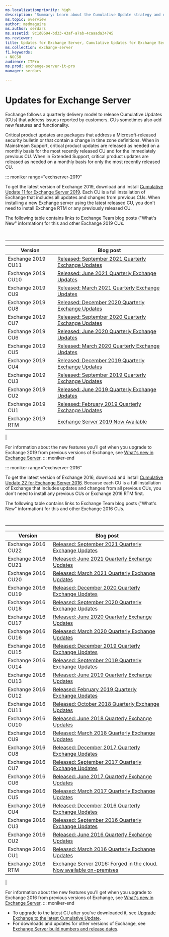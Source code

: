 ```yaml
---
ms.localizationpriority: high
description: 'Summary: Learn about the Cumulative Update strategy and delivery schedule in Exchange Server.'
ms.topic: overview
author: msdmaguire
ms.author: serdars
ms.assetid: 9c1d8694-bd33-43af-a7ab-4caaada34745
ms.reviewer: 
title: Updates for Exchange Server, Cumulative Updates for Exchange Server, Exchange Server 2016 CU, Cumulative Update Exchange 2016
ms.collection: exchange-server
f1.keywords:
- NOCSH
audience: ITPro
ms.prod: exchange-server-it-pro
manager: serdars

---
```


# Updates for Exchange Server

Exchange follows a quarterly delivery model to release Cumulative Updates (CUs) that address issues reported by customers. CUs sometimes also add new features and functionality.

Critical product updates are packages that address a Microsoft-released security bulletin or that contain a change in time zone definitions. When in Mainstream Support, critical product updates are released as needed on a monthly basis for the most recently released CU and for the immediately previous CU. When in Extended Support, critical product updates are released as needed on a monthly basis for only the most recently released CU.

::: moniker range="exchserver-2019"

To get the latest version of Exchange 2019, download and install [Cumulative Update 11 for Exchange Server 2019](https://support.microsoft.com/en-gb/topic/cumulative-update-11-for-exchange-server-2019-kb5005334-93fc6a41-faa4-424e-9dcb-27081360872b). Each CU is a full installation of Exchange that includes all updates and changes from previous CUs. When installing a new Exchange server using the latest released CU, you don't need to install Exchange RTM or any previously released CU.

The following table contains links to Exchange Team blog posts ("What's New" information) for this and other Exchange 2019 CUs.

<br>

****

|Version|Blog post|
|---|---|
|Exchange 2019 CU11|[Released: September 2021 Quarterly Exchange Updates](https://techcommunity.microsoft.com/t5/exchange-team-blog/released-september-2021-quarterly-exchange-updates/ba-p/2779883)|
|Exchange 2019 CU10|[Released: June 2021 Quarterly Exchange Updates](https://techcommunity.microsoft.com/t5/exchange-team-blog/released-june-2021-quarterly-exchange-updates/ba-p/2459826)|
|Exchange 2019 CU9|[Released: March 2021 Quarterly Exchange Updates](https://techcommunity.microsoft.com/t5/exchange-team-blog/released-march-2021-quarterly-exchange-updates/ba-p/2205283)|
|Exchange 2019 CU8|[Released: December 2020 Quarterly Exchange Updates](https://techcommunity.microsoft.com/t5/exchange-team-blog/released-december-2020-quarterly-exchange-updates/ba-p/1976527)|
|Exchange 2019 CU7|[Released: September 2020 Quarterly Exchange Updates](https://techcommunity.microsoft.com/t5/exchange-team-blog/released-september-2020-quarterly-exchange-updates/ba-p/1649072)|
|Exchange 2019 CU6|[Released: June 2020 Quarterly Exchange Updates](https://techcommunity.microsoft.com/t5/exchange-team-blog/released-june-2020-quarterly-exchange-updates/ba-p/1458993)|
|Exchange 2019 CU5|[Released: March 2020 Quarterly Exchange Updates](https://techcommunity.microsoft.com/t5/Exchange-Team-Blog/Released-March-2020-Quarterly-Exchange-Updates/ba-p/1231563)|
|Exchange 2019 CU4|[Released: December 2019 Quarterly Exchange Updates](https://techcommunity.microsoft.com/t5/Exchange-Team-Blog/Released-December-2019-Quarterly-Exchange-Updates/ba-p/1068848)|
|Exchange 2019 CU3|[Released: September 2019 Quarterly Exchange Updates](https://techcommunity.microsoft.com/t5/Exchange-Team-Blog/Released-September-2019-Quarterly-Exchange-Updates/ba-p/853699)|
|Exchange 2019 CU2|[Released: June 2019 Quarterly Exchange Updates](https://techcommunity.microsoft.com/t5/Exchange-Team-Blog/Released-June-2019-Quarterly-Exchange-Updates/ba-p/698398)|
|Exchange 2019 CU1|[Released: February 2019 Quarterly Exchange Updates](https://techcommunity.microsoft.com/t5/Exchange-Team-Blog/Released-February-2019-Quarterly-Exchange-Updates/ba-p/609061)|
|Exchange 2019 RTM|[Exchange Server 2019 Now Available](https://techcommunity.microsoft.com/t5/Exchange-Team-Blog/Exchange-Server-2019-Now-Available/ba-p/608610)|
|

For information about the new features you'll get when you upgrade to Exchange 2019 from previous versions of Exchange, see [What's new in Exchange Server](../new-features/new-features.md).
::: moniker-end

::: moniker range="exchserver-2016"

To get the latest version of Exchange 2016, download and install [Cumulative Update 22 for Exchange Server 2016](https://www.microsoft.com/download/details.aspx?familyID=a7d608a2-d81b-46af-8753-8c3c2ea1f783). Because each CU is a full installation of Exchange that includes updates and changes from all previous CUs, you don't need to install any previous CUs or Exchange 2016 RTM first.

The following table contains links to Exchange Team blog posts ("What's New" information) for this and other Exchange 2016 CUs.

<br>

****

|Version|Blog post|
|---|---|
|Exchange 2016 CU22|[Released: September 2021 Quarterly Exchange Updates](https://techcommunity.microsoft.com/t5/exchange-team-blog/released-september-2021-quarterly-exchange-updates/ba-p/2779883)|
|Exchange 2016 CU21|[Released: June 2021 Quarterly Exchange Updates](https://techcommunity.microsoft.com/t5/exchange-team-blog/released-june-2021-quarterly-exchange-updates/ba-p/2459826)|
|Exchange 2016 CU20|[Released: March 2021 Quarterly Exchange Updates](https://techcommunity.microsoft.com/t5/exchange-team-blog/released-march-2021-quarterly-exchange-updates/ba-p/2205283)|
|Exchange 2016 CU19|[Released: December 2020 Quarterly Exchange Updates](https://techcommunity.microsoft.com/t5/exchange-team-blog/released-december-2020-quarterly-exchange-updates/ba-p/1976527)|
|Exchange 2016 CU18|[Released: September 2020 Quarterly Exchange Updates](https://techcommunity.microsoft.com/t5/exchange-team-blog/released-september-2020-quarterly-exchange-updates/ba-p/1649072)|
|Exchange 2016 CU17|[Released: June 2020 Quarterly Exchange Updates](https://techcommunity.microsoft.com/t5/exchange-team-blog/released-june-2020-quarterly-exchange-updates/ba-p/1458993)|
|Exchange 2016 CU16|[Released: March 2020 Quarterly Exchange Updates](https://techcommunity.microsoft.com/t5/Exchange-Team-Blog/Released-March-2020-Quarterly-Exchange-Updates/ba-p/1231563)|
|Exchange 2016 CU15|[Released: December 2019 Quarterly Exchange Updates](https://techcommunity.microsoft.com/t5/Exchange-Team-Blog/Released-December-2019-Quarterly-Exchange-Updates/ba-p/1068848)|
|Exchange 2016 CU14|[Released: September 2019 Quarterly Exchange Updates](https://techcommunity.microsoft.com/t5/Exchange-Team-Blog/Released-September-2019-Quarterly-Exchange-Updates/ba-p/853699)|
|Exchange 2016 CU13|[Released: June 2019 Quarterly Exchange Updates](https://techcommunity.microsoft.com/t5/Exchange-Team-Blog/Released-June-2019-Quarterly-Exchange-Updates/ba-p/698398)|
|Exchange 2016 CU12|[Released: February 2019 Quarterly Exchange Updates](https://techcommunity.microsoft.com/t5/Exchange-Team-Blog/Released-February-2019-Quarterly-Exchange-Updates/ba-p/609061)|
|Exchange 2016 CU11|[Released: October 2018 Quarterly Exchange Updates](https://techcommunity.microsoft.com/t5/Exchange-Team-Blog/Released-October-2018-Quarterly-Exchange-Updates/ba-p/608455)|
|Exchange 2016 CU10|[Released: June 2018 Quarterly Exchange Updates](https://techcommunity.microsoft.com/t5/exchange-team-blog/released-june-2018-quarterly-exchange-updates/ba-p/607964)|
|Exchange 2016 CU9|[Released: March 2018 Quarterly Exchange Updates](https://techcommunity.microsoft.com/t5/exchange-team-blog/released-march-2018-quarterly-exchange-updates/ba-p/607750)|
|Exchange 2016 CU8|[Released: December 2017 Quarterly Exchange Updates](https://techcommunity.microsoft.com/t5/exchange-team-blog/released-december-2017-quarterly-exchange-updates/ba-p/607541)|
|Exchange 2016 CU7|[Released: September 2017 Quarterly Exchange Updates](https://techcommunity.microsoft.com/t5/exchange-team-blog/released-september-2017-quarterly-exchange-updates/ba-p/607155)|
|Exchange 2016 CU6|[Released: June 2017 Quarterly Exchange Updates](https://techcommunity.microsoft.com/t5/exchange-team-blog/released-june-2017-quarterly-exchange-updates/ba-p/607004)|
|Exchange 2016 CU5|[Released: March 2017 Quarterly Exchange Updates](https://techcommunity.microsoft.com/t5/exchange-team-blog/released-march-2017-quarterly-exchange-updates/ba-p/606533)|
|Exchange 2016 CU4|[Released: December 2016 Quarterly Exchange Updates](https://techcommunity.microsoft.com/t5/exchange-team-blog/released-december-2016-quarterly-exchange-updates/ba-p/606193)|
|Exchange 2016 CU3|[Released: September 2016 Quarterly Exchange Updates](https://techcommunity.microsoft.com/t5/exchange-team-blog/released-september-2016-quarterly-exchange-updates/ba-p/605402)|
|Exchange 2016 CU2|[Released: June 2016 Quarterly Exchange Updates](https://techcommunity.microsoft.com/t5/exchange-team-blog/released-june-2016-quarterly-exchange-updates/ba-p/604877)|
|Exchange 2016 CU1|[Released: March 2016 Quarterly Exchange Updates](https://techcommunity.microsoft.com/t5/exchange-team-blog/released-march-2016-quarterly-exchange-updates/ba-p/604375)|
|Exchange 2016 RTM|[Exchange Server 2016: Forged in the cloud. Now available on-premises](https://techcommunity.microsoft.com/t5/exchange-team-blog/exchange-server-2016-forged-in-the-cloud-now-available-on/ba-p/604085)|
|

For information about the new features you'll get when you upgrade to Exchange 2016 from previous versions of Exchange, see [What's new in Exchange Server](../new-features/new-features.md).
::: moniker-end

- To upgrade to the latest CU after you've downloaded it, see [Upgrade Exchange to the latest Cumulative Update](../plan-and-deploy/install-cumulative-updates.md).
- For downloads and updates for other versions of Exchange, see [Exchange Server build numbers and release dates](./build-numbers-and-release-dates.md).
